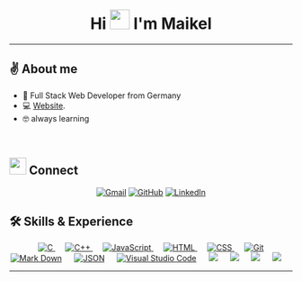 <h1 align="center">Hi <img src="https://media.giphy.com/media/hvRJCLFzcasrR4ia7z/giphy.gif" width="35"> I'm Maikel </h1>

---

## :v:  About me
- :rocket: Full Stack Web Developer from Germany
- :computer: [Website]([https://www.martianmaikel.dev/](https://maikel-szymanski.de/)).
- :nerd_face: always learning

<br>


## <img src="https://media.giphy.com/media/iY8CRBdQXODJSCERIr/giphy.gif" width="30px"> Connect
<p align="center">
	<a href="mailto:maikel.szy.developer@gmail.com"><img img src="https://img.shields.io/badge/gmail-%23EA4335.svg?style=plastic&logo=gmail&logoColor=white" alt="Gmail"/></a>
	<a href="https://github.com/martianmaikel"><img src="https://img.shields.io/badge/github-%23181717.svg?style=plastic&logo=github&logoColor=white" alt="GitHub"/></a>
	<a href="https://www.linkedin.com/in/maikel-szymanski-bb01241a2/"><img src="https://img.shields.io/badge/linkedin-%230A66C2.svg?style=plastic&logo=linkedin&logoColor=white" alt="LinkedIn"/></a>

</p>




## 🛠️ Skills & Experience


<p align="center"> 
  &emsp; 
  <a href="https://www.cprogramming.com/" target="_blank"> 
    <img alt="C" src="https://img.shields.io/badge/C%20-%232370ED.svg?style=plastic&logo=c&logoColor=white">
  </a> 
  &emsp;
  <a href="https://www.w3schools.com/cpp/" target="_blank"> 
    <img alt="C++" src="https://img.shields.io/badge/C++%20-%2300599C.svg?style=plastic&logo=c%2B%2B&logoColor=white">
  </a> 
  &emsp;
  <a href="https://developer.mozilla.org/en-US/docs/Web/JavaScript" target="_blank"> 
     <img alt="JavaScript" src="https://img.shields.io/badge/JavaScript%20-%23F7DF1E.svg?style=plastic&logo=javascript&logoColor=black">
   </a>
  &emsp;
  <a href="https://www.w3.org/html/" target="_blank"> 
   <img alt="HTML" src="https://img.shields.io/badge/HTML5%20-%23E34F26.svg?style=plastic&logo=html5&logoColor=white">
  </a>
  &emsp;
  <a href="https://www.w3schools.com/css/" target="_blank">
    <img alt="CSS" src="https://img.shields.io/badge/CSS%20-%231572B6.svg?style=plastic&logo=css3&logoColor=white">
  </a>   
  &emsp;
  <a href="#"><img alt="Git" src="https://img.shields.io/badge/Git%20-%23F05033.svg?style=plastic&logo=git&logoColor=white"></a>
  &emsp;
  <a href="#"><img alt="Mark Down" src="https://img.shields.io/badge/Markdown-000000?style=plastic&logo=markdown&logoColor=white"></a>
  &emsp;
  <a href="#"><img alt="JSON" img src="https://img.shields.io/badge/json-%23000000.svg?style=plastic&logo=json&logoColor=white"></a>
  &emsp;
  <a href="#"><img alt="Visual Studio Code" src="https://img.shields.io/badge/Visual%20Studio%20Code-0078d7.svg?style=plastic&logo=visual-studio-code&logoColor=white"></a>
  &emsp;
  <a href="#"><img src="https://img.shields.io/badge/Linux-FCC624?style=plastic&logo=linux&logoColor=black"></a>
  &emsp;
  <a href="#"><img src="https://img.shields.io/badge/Windows-0078D6?style=plastic&logo=windows&logoColor=white"></a>
  &emsp;
  <a href="#"><img src="https://img.shields.io/badge/PHP-0078D6?style=plastic&logo=php&logoColor=white"></a>
  &emsp;
  <a href="#"><img src="https://img.shields.io/badge/TypeScript-0078D6?style=plastic&logo=typescript&logoColor=white"></a>
  &emsp;

</p>

----
